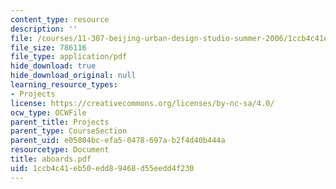 ```yaml
---
content_type: resource
description: ''
file: /courses/11-307-beijing-urban-design-studio-summer-2006/1ccb4c41eb50edd89468d55eedd4f230_aboards.pdf
file_size: 786116
file_type: application/pdf
hide_download: true
hide_download_original: null
learning_resource_types:
- Projects
license: https://creativecommons.org/licenses/by-nc-sa/4.0/
ocw_type: OCWFile
parent_title: Projects
parent_type: CourseSection
parent_uid: e05804bc-efa5-0478-697a-b2f4d40b444a
resourcetype: Document
title: aboards.pdf
uid: 1ccb4c41-eb50-edd8-9468-d55eedd4f230
---
```

